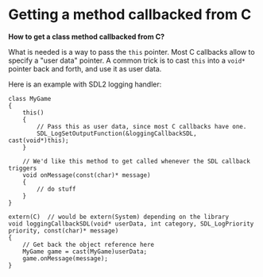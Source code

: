 Getting a method callbacked from C
==================================

**How to get a class method callbacked from C?**

What is needed is a way to pass the `this` pointer. Most C callbacks allow to specify a "user data" pointer.
A common trick is to cast `this` into a `void*` pointer back and forth, and use it as user data.

Here is an example with SDL2 logging handler:

```
class MyGame
{
    this()
    {
        // Pass this as user data, since most C callbacks have one.
        SDL_LogSetOutputFunction(&loggingCallbackSDL, cast(void*)this);
    }

    // We'd like this method to get called whenever the SDL callback triggers
    void onMessage(const(char)* message)
    {
        // do stuff
    }
}

extern(C)  // would be extern(System) depending on the library
void loggingCallbackSDL(void* userData, int category, SDL_LogPriority priority, const(char)* message)
{
    // Get back the object reference here
    MyGame game = cast(MyGame)userData;
    game.onMessage(message);
}
```

